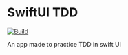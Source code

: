 # SwiftUI TDD
[![Build](https://github.com/rhytthm/test-app/actions/workflows/build.yml/badge.svg)](https://github.com/rhytthm/test-app/actions/workflows/build.yml)

An app made to practice TDD in swift UI
